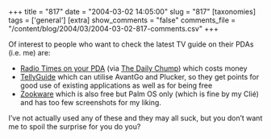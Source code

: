 +++
title = "817"
date = "2004-03-02 14:05:00"
slug = "817"
[taxonomies]
tags = ['general']
[extra]
show_comments = "false"
comments_file = "/content/blog/2004/03/2004-03-02-817-comments.csv"
+++

Of interest to people who want to check the latest TV guide on their PDAs (i.e. me) are:

- [Radio Times on your PDA](http://radiotimes.tvcompass.com/rt/Home.aspx) (via [The Daily Chump](http://pants.heddley.com/2004/03/02/2004-03-02.html#1078223226.435319)) which costs money
- [TellyGuide](http://www.fourteenminutes.com/code/tellyguide/) which can utilise AvantGo and Plucker, so they get points for good use of existing applications as well as for being free
- [Zookware](http://www.zookware.com/) which is also free but Palm OS only (which is fine by my Clié) and has too few screenshots for my liking.

I’ve not actually used any of these and they may all suck, but you don’t want me to spoil the surprise for you do you?
